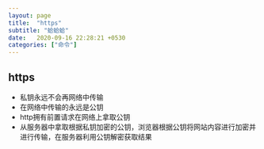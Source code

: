 ```yaml
---
layout: page
title:  "https"
subtitle: "蛤蛤蛤"
date:   2020-09-16 22:28:21 +0530
categories: ["命令"]
---
```


## https

- 私钥永远不会再网络中传输
- 在网络中传输的永远是公钥
- http拥有前置请求在网络上拿取公钥
- 从服务器中拿取根据私钥加密的公钥，浏览器根据公钥将网站内容进行加密并进行传输，在服务器利用公钥解密获取结果